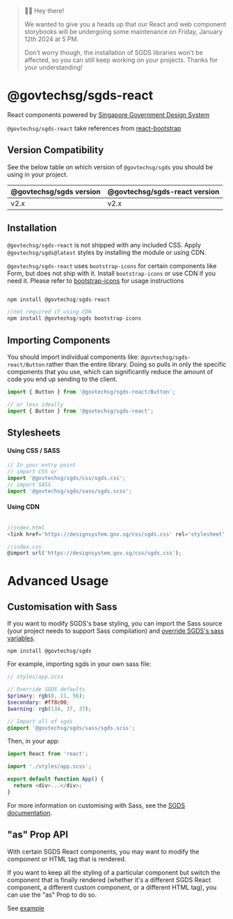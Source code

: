 
> 👋🏻 Hey there!
> 
> We wanted to give you a heads up that our React and web component storybooks will be undergoing some maintenance on Friday, January 12th 2024 at 5 PM.
>
> Don't worry though, the installation of SGDS libraries won't be affected, so you can still keep working on your projects. 
> Thanks for your understanding!

# @govtechsg/sgds-react

React components powered by [Singapore Government Design System](https://www.designsystem.gov.sg)

`@govtechsg/sgds-react` take references from [react-bootstrap](https://react-bootstrap.github.io/)

## Version Compatibility

See the below table on which version of `@govtechsg/sgds` you should be using in your project.

| @govtechsg/sgds version | @govtechsg/sgds-react version |
| ----------------------- | ----------------------------- |
| v2.x                    | v2.x                          |

## Installation

`@govtechsg/sgds-react` is not shipped with any included CSS. Apply `@govtechsg/sgds@latest` styles by installing the module or using CDN.

`@govtechsg/sgds-react` uses `bootstrap-icons` for certain components like Form, but does not ship with it. Install `bootstrap-icons` or use CDN if you need it. Please refer to [bootstrap-icons](https://icons.getbootstrap.com/#usage) for usage instructions

```js

npm install @govtechsg/sgds-react

//not required if using CDN
npm install @govtechsg/sgds bootstrap-icons

```

## Importing Components

You should import individual components like: `@govtechsg/sgds-react/Button` rather than the entire library. Doing so pulls in only the specific components that you use, which can significantly reduce the amount of code you end up sending to the client.

```js
import { Button } from '@govtechsg/sgds-react/Button';

// or less ideally
import { Button } from '@govtechsg/sgds-react';
```

## Stylesheets

#### Using CSS / SASS

```js
// In your entry point
// import CSS or
import '@govtechsg/sgds/css/sgds.css';
// import SASS
import '@govtechsg/sgds/sass/sgds.scss';
```

#### Using CDN

```js

//index.html
<link href='https://designsystem.gov.sg/css/sgds.css' rel='stylesheet' type='text/css'/>

//index.css
@import url('https://designsystem.gov.sg/css/sgds.css');

```

# Advanced Usage

## Customisation with Sass

If you want to modify SGDS's base styling, you can import the Sass source (your project needs to support Sass compilation) and [override SGDS's sass variables](https://www.designsystem.tech.gov.sg/get-started/customise-with-sass).

```
npm install @govtechsg/sgds
```

For example, importing sgds in your own sass file:

```scss
// styles/app.scss

// Override SGDS defaults
$primary: rgb(8, 11, 56);
$secondary: #ff8c00;
$warning: rgb(134, 37, 37);

// Import all of sgds
@import '@govtechsg/sgds/sass/sgds.scss';
```

Then, in your app:

```js
import React from 'react';

import './styles/app.scss';

export default function App() {
  return <div>...</div>;
}
```

For more information on customising with Sass, see the [SGDS documentation](https://www.designsystem.tech.gov.sg/get-started/customise-with-sass).

## "as" Prop API

With certain SGDS React components, you may want to modify the component or HTML tag that is rendered.

If you want to keep all the styling of a particular component but switch the component that is finally rendered (whether it's a different SGDS React component, a different custom component, or a different HTML tag), you can use the "as" Prop to do so.

See [example](https://react-bootstrap.github.io/docs/getting-started/introduction#as-prop-api)
